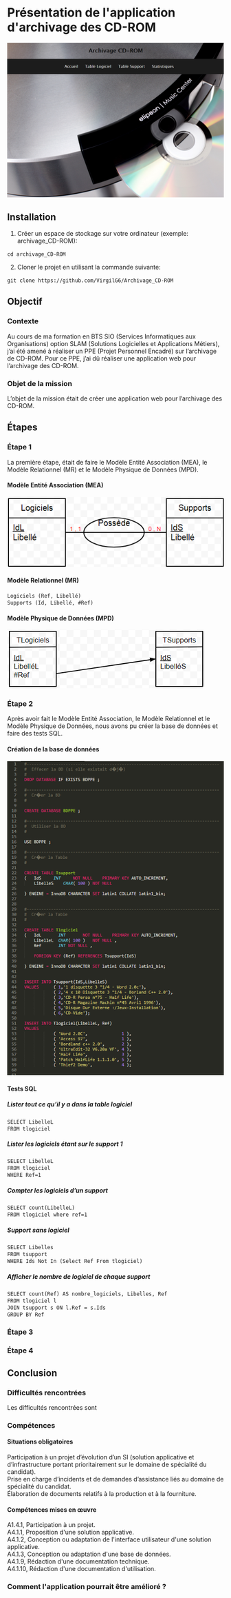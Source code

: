 # Présentation de l'application d'archivage des CD-ROM
![alt text](https://github.com/VirgilG6/Archivage_CD-ROM/blob/master/assets/Accueil.png)

## Installation
1. Créer un espace de stockage sur votre ordinateur (exemple: archivage_CD-ROM):
```
cd archivage_CD-ROM
```

2. Cloner le projet en utilisant la commande suivante: 
```
git clone https://github.com/VirgilG6/Archivage_CD-ROM
```


## Objectif
### Contexte
Au cours de ma formation en BTS SIO (Services Informatiques aux Organisations) option SLAM (Solutions Logicielles et Applications Métiers), j’ai été amené à réaliser un PPE (Projet Personnel Encadré) sur l’archivage de CD-ROM. Pour ce PPE, j’ai dû réaliser une application web pour l’archivage des CD-ROM.

### Objet de la mission
L’objet de la mission était de créer une application web pour l’archivage des CD-ROM.


## Étapes
### Étape 1
La première étape, était de faire le Modèle Entité Association (MEA), le Modèle Relationnel (MR) et le Modèle Physique de Données (MPD).

#### Modèle Entité Association (MEA)
![alt text](https://github.com/VirgilG6/Archivage_CD-ROM/blob/master/assets/MCD.png)

#### Modèle Relationnel (MR)
```
Logiciels (Ref, Libellé)
Supports (Id, Libellé, #Ref)

```

#### Modèle Physique de Données (MPD)
![alt text](https://github.com/VirgilG6/Archivage_CD-ROM/blob/master/assets/MPD.png)

### Étape 2
Après avoir fait le Modèle Entité Association, le Modèle Relationnel et le Modèle Physique de Données, nous avons pu créer la base de données et faire des tests SQL.

#### Création de la base de données
![alt text](https://github.com/VirgilG6/Archivage_CD-ROM/blob/master/assets/Im_BD.png)

#### Tests SQL
##### Lister tout ce qu’il y a dans la table logiciel
```
SELECT LibelleL
FROM tlogiciel
```

##### Lister les logiciels étant sur le support 1
```
SELECT LibelleL 
FROM tlogiciel
WHERE Ref=1
```

##### Compter les logiciels d’un support
```
SELECT count(LibelleL)
FROM tlogiciel where ref=1
```

##### Support sans logiciel
```
SELECT Libelles
FROM tsupport
WHERE Ids Not In (Select Ref From tlogiciel)
```

##### Afficher le nombre de logiciel de chaque support
```
SELECT count(Ref) AS nombre_logiciels, Libelles, Ref
FROM tlogiciel l
JOIN tsupport s ON l.Ref = s.Ids
GROUP BY Ref
```

### Étape 3


### Étape 4



## Conclusion
### Difficultés rencontrées
Les difficultés rencontrées sont 

### Compétences
#### Situations obligatoires
Participation à un projet d’évolution d’un SI (solution applicative et d’infrastructure portant prioritairement sur le domaine de spécialité du candidat).  
Prise en charge d’incidents et de demandes d’assistance liés au domaine de spécialité du candidat.  
Élaboration de documents relatifs à la production et à la fourniture.

#### Compétences mises en œuvre
A1.4.1, Participation à un projet.  
A4.1.1, Proposition d'une solution applicative.  
A4.1.2, Conception ou adaptation de l'interface utilisateur d'une solution applicative.  
A4.1.3, Conception ou adaptation d'une base de données.  
A4.1.9, Rédaction d'une documentation technique.  
A4.1.10, Rédaction d'une documentation d'utilisation.

### Comment l'application pourrait être amélioré ?

